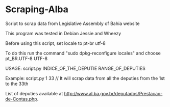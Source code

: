 # Scraping-Alba
Script to scrap data from Legislative Assembly of Bahia website

This program was tested in Debian Jessie and Wheezy

Before using this script, set locale to pt-br utf-8

To do this run the command "sudo dpkg-reconfigure locales" and choose pt_BR.UTF-8 UTF-8

USAGE: script.py INDICE_OF_THE_DEPUTIE RANGE_OF_DEPUTIES

Example: script.py 1 33 // It will scrap data from all the deputies from the 1st to the 33th

List of deputies available at http://www.al.ba.gov.br/deputados/Prestacao-de-Contas.php.
